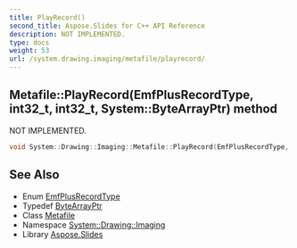 ```yaml
---
title: PlayRecord()
second_title: Aspose.Slides for C++ API Reference
description: NOT IMPLEMENTED.
type: docs
weight: 53
url: /system.drawing.imaging/metafile/playrecord/
---
```

## Metafile::PlayRecord(EmfPlusRecordType, int32_t, int32_t, System::ByteArrayPtr) method


NOT IMPLEMENTED.

```cpp
void System::Drawing::Imaging::Metafile::PlayRecord(EmfPlusRecordType, int32_t, int32_t, System::ByteArrayPtr)
```


## See Also

* Enum [EmfPlusRecordType](../../emfplusrecordtype/)
* Typedef [ByteArrayPtr](../../../system/bytearrayptr/)
* Class [Metafile](../)
* Namespace [System::Drawing::Imaging](../../)
* Library [Aspose.Slides](../../../)